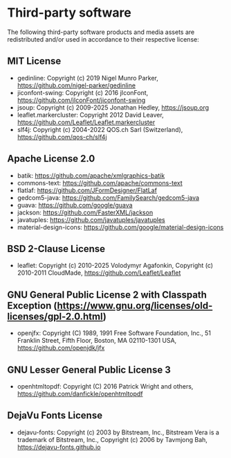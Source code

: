 # Third-party software
The following third-party software products and media assets are redistributed and/or used in accordance to their respective license:

## MIT License
* gedinline: Copyright (c) 2019 Nigel Munro Parker, https://github.com/nigel-parker/gedinline
* jiconfont-swing: Copyright (c) 2016 jIconFont, https://github.com/jIconFont/jiconfont-swing
* jsoup: Copyright (c) 2009-2025 Jonathan Hedley, https://jsoup.org
* leaflet.markercluster: Copyright 2012 David Leaver, https://github.com/Leaflet/Leaflet.markercluster
* slf4j: Copyright (c) 2004-2022 QOS.ch Sarl (Switzerland), https://github.com/qos-ch/slf4j

## Apache License 2.0
* batik: https://github.com/apache/xmlgraphics-batik
* commons-text: https://github.com/apache/commons-text
* flatlaf: https://github.com/JFormDesigner/FlatLaf
* gedcom5-java: https://github.com/FamilySearch/gedcom5-java
* guava: https://github.com/google/guava
* jackson: https://github.com/FasterXML/jackson
* javatuples: https://github.com/javatuples/javatuples
* material-design-icons: https://github.com/google/material-design-icons

## BSD 2-Clause License
* leaflet: Copyright (c) 2010-2025 Volodymyr Agafonkin, Copyright (c) 2010-2011 CloudMade, https://github.com/Leaflet/Leaflet

## GNU General Public License 2 with Classpath Exception (https://www.gnu.org/licenses/old-licenses/gpl-2.0.html)
* openjfx: Copyright (C) 1989, 1991 Free Software Foundation, Inc., 51 Franklin Street, Fifth Floor, Boston, MA 02110-1301 USA, https://github.com/openjdk/jfx

## GNU Lesser General Public License 3
* openhtmltopdf: Copyright (C) 2016 Patrick Wright and others, https://github.com/danfickle/openhtmltopdf

## DejaVu Fonts License
* dejavu-fonts: Copyright (c) 2003 by Bitstream, Inc., Bitstream Vera is a trademark of Bitstream, Inc., Copyright (c) 2006 by Tavmjong Bah, https://dejavu-fonts.github.io
